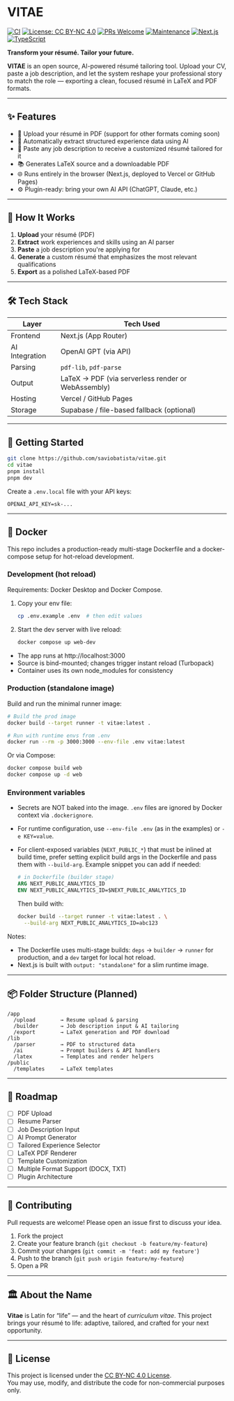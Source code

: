 # VITAE

[![CI](https://github.com/saviobatista/vitae/workflows/CI/badge.svg)](https://github.com/saviobatista/vitae/actions/workflows/ci.yml)
[![License: CC BY-NC 4.0](https://img.shields.io/badge/License-CC%20BY--NC%204.0-lightgrey.svg)](https://creativecommons.org/licenses/by-nc/4.0/)
[![PRs Welcome](https://img.shields.io/badge/PRs-welcome-brightgreen.svg)](http://makeapullrequest.com)
[![Maintenance](https://img.shields.io/badge/Maintained%3F-yes-green.svg)](https://github.com/saviobatista/vitae/graphs/commit-activity)
[![Next.js](https://img.shields.io/badge/Next.js-15.4.6-black)](https://nextjs.org/)
[![TypeScript](https://img.shields.io/badge/TypeScript-5.9.2-blue)](https://www.typescriptlang.org/)

**Transform your résumé. Tailor your future.**

**VITAE** is an open source, AI-powered résumé tailoring tool. Upload your CV, paste a job description, and let the system reshape your professional story to match the role — exporting a clean, focused résumé in LaTeX and PDF formats.

---

## ✨ Features

- 📄 Upload your résumé in PDF (support for other formats coming soon)
- 🧠 Automatically extract structured experience data using AI
- 📝 Paste any job description to receive a customized résumé tailored for it
- 📚 Generates LaTeX source and a downloadable PDF
- 🌐 Runs entirely in the browser (Next.js, deployed to Vercel or GitHub Pages)
- ⚙️ Plugin-ready: bring your own AI API (ChatGPT, Claude, etc.)

---

## 🧠 How It Works

1. **Upload** your résumé (PDF)
2. **Extract** work experiences and skills using an AI parser
3. **Paste** a job description you're applying for
4. **Generate** a custom résumé that emphasizes the most relevant qualifications
5. **Export** as a polished LaTeX-based PDF

---

## 🛠 Tech Stack

| Layer          | Tech Used                                          |
| -------------- | -------------------------------------------------- |
| Frontend       | Next.js (App Router)                               |
| AI Integration | OpenAI GPT (via API)                               |
| Parsing        | `pdf-lib`, `pdf-parse`                             |
| Output         | LaTeX → PDF (via serverless render or WebAssembly) |
| Hosting        | Vercel / GitHub Pages                              |
| Storage        | Supabase / file-based fallback (optional)          |

---

## 🚀 Getting Started

```bash
git clone https://github.com/saviobatista/vitae.git
cd vitae
pnpm install
pnpm dev
```

Create a `.env.local` file with your API keys:

```env
OPENAI_API_KEY=sk-...
```

---

## 🐳 Docker

This repo includes a production-ready multi-stage Dockerfile and a docker-compose setup for hot-reload development.

### Development (hot reload)

Requirements: Docker Desktop and Docker Compose.

1. Copy your env file:

   ```bash
   cp .env.example .env  # then edit values

   ```

2. Start the dev server with live reload:

   ```bash
   docker compose up web-dev
   ```

- The app runs at http://localhost:3000
- Source is bind-mounted; changes trigger instant reload (Turbopack)
- Container uses its own node_modules for consistency

### Production (standalone image)

Build and run the minimal runner image:

```bash
# Build the prod image
docker build --target runner -t vitae:latest .

# Run with runtime envs from .env
docker run --rm -p 3000:3000 --env-file .env vitae:latest
```

Or via Compose:

```bash
docker compose build web
docker compose up -d web
```

### Environment variables

- Secrets are NOT baked into the image. `.env` files are ignored by Docker context via `.dockerignore`.
- For runtime configuration, use `--env-file .env` (as in the examples) or `-e KEY=value`.
- For client-exposed variables (`NEXT_PUBLIC_*`) that must be inlined at build time, prefer setting explicit build args in the Dockerfile and pass them with `--build-arg`. Example snippet you can add if needed:

  ```dockerfile
  # in Dockerfile (builder stage)
  ARG NEXT_PUBLIC_ANALYTICS_ID
  ENV NEXT_PUBLIC_ANALYTICS_ID=$NEXT_PUBLIC_ANALYTICS_ID
  ```

  Then build with:

  ```bash
  docker build --target runner -t vitae:latest . \
    --build-arg NEXT_PUBLIC_ANALYTICS_ID=abc123
  ```

Notes:

- The Dockerfile uses multi-stage builds: `deps` → `builder` → `runner` for production, and a `dev` target for local hot reload.
- Next.js is built with `output: "standalone"` for a slim runtime image.

---

## 📦 Folder Structure (Planned)

```
/app
  /upload        → Resume upload & parsing
  /builder       → Job description input & AI tailoring
  /export        → LaTeX generation and PDF download
/lib
  /parser        → PDF to structured data
  /ai            → Prompt builders & API handlers
  /latex         → Templates and render helpers
/public
  /templates     → LaTeX templates
```

---

## 🧪 Roadmap

- [ ] PDF Upload
- [ ] Resume Parser
- [ ] Job Description Input
- [ ] AI Prompt Generator
- [ ] Tailored Experience Selector
- [ ] LaTeX PDF Renderer
- [ ] Template Customization
- [ ] Multiple Format Support (DOCX, TXT)
- [ ] Plugin Architecture

---

## 🤝 Contributing

Pull requests are welcome! Please open an issue first to discuss your idea.

1. Fork the project
2. Create your feature branch (`git checkout -b feature/my-feature`)
3. Commit your changes (`git commit -m 'feat: add my feature'`)
4. Push to the branch (`git push origin feature/my-feature`)
5. Open a PR

---

## 🏛️ About the Name

**Vitae** is Latin for “life” — and the heart of _curriculum vitae_. This project brings your résumé to life: adaptive, tailored, and crafted for your next opportunity.

---

## 📜 License

This project is licensed under the [CC BY-NC 4.0 License](https://creativecommons.org/licenses/by-nc/4.0/).  
You may use, modify, and distribute the code for non-commercial purposes only.
